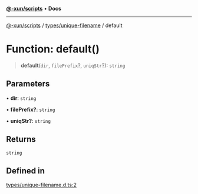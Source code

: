 [**@-xun/scripts**](../../../README.md) • **Docs**

***

[@-xun/scripts](../../../README.md) / [types/unique-filename](../README.md) / default

# Function: default()

> **default**(`dir`, `filePrefix`?, `uniqStr`?): `string`

## Parameters

• **dir**: `string`

• **filePrefix?**: `string`

• **uniqStr?**: `string`

## Returns

`string`

## Defined in

[types/unique-filename.d.ts:2](https://github.com/Xunnamius/xscripts/blob/ba9f63839da3826ddc001b87c07464b3feaa49e7/types/unique-filename.d.ts#L2)
